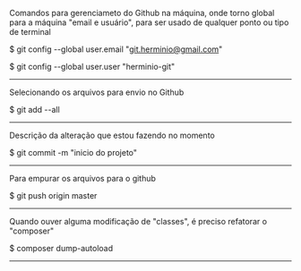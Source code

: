 Comandos para gerenciameto do Github na máquina,
onde torno global para a máquina "email e usuário",
para ser usado de qualquer ponto ou tipo de terminal

 $ git config --global user.email "git.herminio@gmail.com"

 $ git config --global user.user "herminio-git"
 
 -------------------------------------------------------
 Selecionando os arquivos para envio no Github
 
$ git add --all

 -------------------------------------------------------
 Descrição da alteração que estou fazendo no momento
 
 $ git commit -m "inicio do projeto"

 -------------------------------------------------------
 Para empurar os arquivos para o github
 
 $ git push origin master
 
 -------------------------------------------------------
 Quando ouver alguma modificação de "classes",
 é preciso refatorar o "composer" 
 
 $ composer dump-autoload

 -------------------------------------------------------
 